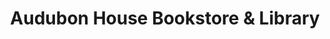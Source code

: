 ---
title: "Audubon House Bookstore & Library"
url: /irvine/audubon-house-bookstore-and-library/
shop: books
---